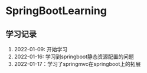 # SpringBootLearning

## 学习记录
1. 2022-01-09: 开始学习
2. 2022-01-16: 学习到springboot静态资源配置的问题
3. 2022-01-17：学习了springmvc在springboot上的拓展
